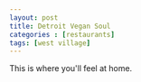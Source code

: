 ```yaml
---
layout: post
title: Detroit Vegan Soul
categories : [restaurants]
tags: [west village]
---
```



This is where you'll feel at home.